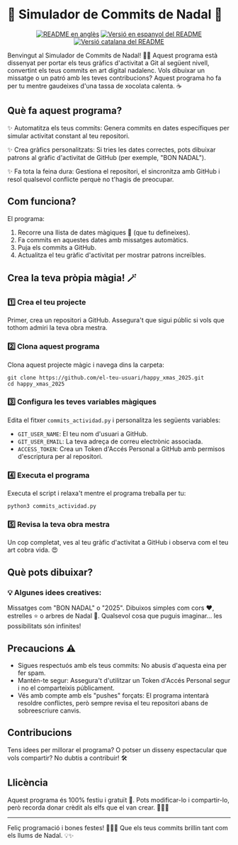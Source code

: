 # 🎉 Simulador de Commits de Nadal 🎉

<p align="center">
    <a href="./README.md"><img alt="README en anglès" src="https://img.shields.io/badge/English-blue"></a>
    <a href="./README_ES.md"><img alt="Versió en espanyol del README" src="https://img.shields.io/badge/Español-blue"></a>
    <a href="./README_CAT.md"><img alt="Versió catalana del README" src="https://img.shields.io/badge/Català-blue"></a>
</p>

Benvingut al Simulador de Commits de Nadal! 🎅🎄 Aquest programa està dissenyat per portar els teus gràfics d'activitat a Git al següent nivell, convertint els teus commits en art digital nadalenc. Vols dibuixar un missatge o un patró amb les teves contribucions? Aquest programa ho fa per tu mentre gaudeixes d'una tassa de xocolata calenta. ☕

## Què fa aquest programa?

✨ Automatitza els teus commits: Genera commits en dates específiques per simular activitat constant al teu repositori.

✨ Crea gràfics personalitzats: Si tries les dates correctes, pots dibuixar patrons al gràfic d'activitat de GitHub (per exemple, "BON NADAL").

✨ Fa tota la feina dura: Gestiona el repositori, el sincronitza amb GitHub i resol qualsevol conflicte perquè no t'hagis de preocupar.

## Com funciona?

El programa:

1. Recorre una llista de dates màgiques 🎅 (que tu defineixes).
2. Fa commits en aquestes dates amb missatges automàtics.
3. Puja els commits a GitHub.
4. Actualitza el teu gràfic d'activitat per mostrar patrons increïbles.

## Crea la teva pròpia màgia! 🪄

### 1️⃣ Crea el teu projecte

Primer, crea un repositori a GitHub. Assegura't que sigui públic si vols que tothom admiri la teva obra mestra.

### 2️⃣ Clona aquest programa

Clona aquest projecte màgic i navega dins la carpeta:
```
git clone https://github.com/el-teu-usuari/happy_xmas_2025.git
cd happy_xmas_2025
```

### 3️⃣ Configura les teves variables màgiques

Edita el fitxer `commits_actividad.py` i personalitza les següents variables:

- `GIT_USER_NAME`: El teu nom d'usuari a GitHub.
- `GIT_USER_EMAIL`: La teva adreça de correu electrònic associada.
- `ACCESS_TOKEN`: Crea un Token d'Accés Personal a GitHub amb permisos d'escriptura per al repositori.

### 4️⃣ Executa el programa

Executa el script i relaxa't mentre el programa treballa per tu:
```
python3 commits_actividad.py
```

### 5️⃣ Revisa la teva obra mestra

Un cop completat, ves al teu gràfic d'activitat a GitHub i observa com el teu art cobra vida. 😍

## Què pots dibuixar?

### 💡 Algunes idees creatives:

Missatges com "BON NADAL" o "2025".
Dibuixos simples com cors ❤️, estrelles ⭐ o arbres de Nadal 🎄.
Qualsevol cosa que puguis imaginar... les possibilitats són infinites!

## Precaucions ⚠️

- Sigues respectuós amb els teus commits: No abusis d'aquesta eina per fer spam.
- Mantén-te segur: Assegura't d'utilitzar un Token d'Accés Personal segur i no el comparteixis públicament.
- Vés amb compte amb els "pushes" forçats: El programa intentarà resoldre conflictes, però sempre revisa el teu repositori abans de sobreescriure canvis.

## Contribucions

Tens idees per millorar el programa? O potser un disseny espectacular que vols compartir? No dubtis a contribuir! 🛠️

## Llicència

Aquest programa és 100% festiu i gratuït 🎁. Pots modificar-lo i compartir-lo, però recorda donar crèdit als elfs que el van crear. 🧝‍♂️✨

---

Feliç programació i bones festes! 🎄🎅🎁 Que els teus commits brillin tant com els llums de Nadal. 💡✨
